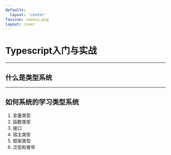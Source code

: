 ```yaml
---
defaults:
  layout: 'center'
favicon: /woniu.png
layout: cover
---
```


# Typescript入门与实战

---

## 什么是类型系统


---

## 如何系统的学习类型系统
1. 变量类型
2. 函数类型
3. 接口
4. 宿主类型
5. 框架类型
6. 泛型和推导


